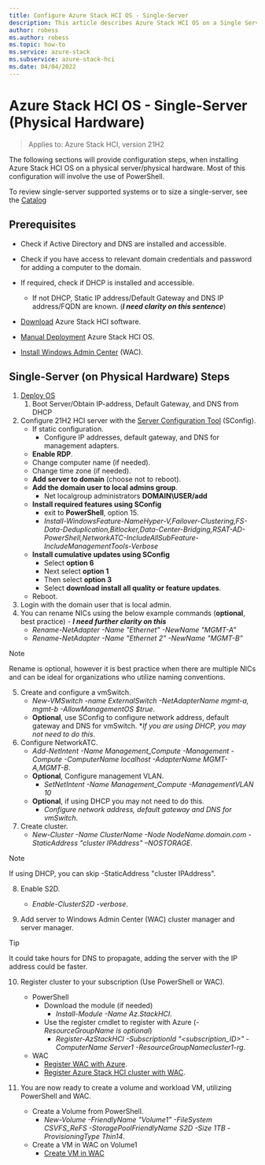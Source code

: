 ```yaml
---
title: Configure Azure Stack HCI OS - Single-Server 
description: This article describes Azure Stack HCI OS on a Single Server
author: robess
ms.author: robess
ms.topic: how-to
ms.service: azure-stack
ms.subservice: azure-stack-hci
ms.date: 04/04/2022
---
```


# **Azure Stack HCI OS - Single-Server (Physical Hardware)**
> Applies to: Azure Stack HCI, version 21H2

The following sections will provide configuration steps, when installing Azure Stack HCI OS on a physical server/physical hardware. Most of this configuration will involve the use of PowerShell.

To review single-server supported systems or to size a single-server, see the [Catalog](https://hcicatalog.azurewebsites.net/#/catalog)
## Prerequisites

- Check if Active Directory and DNS are installed and accessible.
- Check if you have access to relevant domain credentials and password for adding a computer to the domain.
- If required, check if DHCP is installed and accessible.
    - If not DHCP, Static IP address/Default Gateway and DNS IP address/FQDN are known. (***I need clarity on this sentence***)

- [Download](https://azure.microsoft.com/products/azure-stack/hci/hci-download/) Azure Stack HCI software.
- [Manual Deployment](/azure-stack/hci/deploy/operating-system#manual-deployment) Azure Stack HCI OS.
- [Install Windows Admin Center](https://docs.microsoft.com/windows-server/manage/windows-admin-center/deploy/install) (WAC).

## **Single-Server (on Physical Hardware) Steps**

1. [Deploy OS](../deploy/operating-system.md#manual-deployment)
    1. Boot Server/Obtain IP-address, Default Gateway, and DNS from DHCP
1. Configure 21H2 HCI server with the [Server Configuration Tool](https://docs.microsoft.com/windows-server/administration/server-core/server-core-sconfig) (SConfig).
    - If static configuration.
        - Configure IP addresses, default gateway, and DNS for management adapters.
    - **Enable RDP**.
    - Change computer name (if needed).
    - Change time zone (if needed).
    - **Add server to domain** (choose not to reboot).
    - **Add the domain user to local admins group**.
       - Net localgroup administrators **DOMAIN\USER/add**
    - **Install required features using SConfig**
        - exit to **PowerShell**, option 15.
        - *Install-WindowsFeature-NameHyper-V,Failover-Clustering,FS-Data-Deduplication,Bitlocker,Data-Center-Bridging,RSAT-AD-PowerShell,NetworkATC-IncludeAllSubFeature-IncludeManagementTools-Verbose*
    - **Install cumulative updates using SConfig**
        - Select **option 6**
        - Next select **option 1**
        - Then select **option 3**
        - Select **download install all quality or feature updates**.
    - Reboot.
1. Login with the domain user that is local admin.
1. You can rename NICs using the below example commands (**optional**, best practice) - ***I need further clarity on this***
    - *Rename-NetAdapter -Name "Ethernet" -NewName "MGMT-A"*
    - *Rename-NetAdapter -Name "Ethernet 2" -NewName "MGMT-B"*

> [!Note]
> Rename is optional, however it is best practice when there are
multiple NICs and can be ideal for organizations who utilize naming conventions.
5. Create and configure a vmSwitch.
    - *New-VMSwitch -name ExternalSwitch -NetAdapterName mgmt-a, mgmt-b -AllowManagementOS $true*.
    - **Optional**, use SConfig to configure network address, default gateway and DNS for vmSwitch. **If you are using DHCP, you may not need to do this*.
6. Configure NetworkATC.
    - *Add-NetIntent -Name Management_Compute -Management -Compute -ComputerName localhost -AdapterName MGMT-A,MGMT-B*.
    - **Optional**, Configure management VLAN.
        - *SetNetIntent -Name Management_Compute -ManagementVLAN 10*
    - **Optional**, if using DHCP you may not need to do this.
        - *Configure network address, default gateway and DNS for vmSwitch*.
7. Create cluster.
    - *New-Cluster -Name ClusterName -Node NodeName.domain.com -StaticAddress "cluster IPAddress" –NOSTORAGE*.

> [!NOTE]
> If using DHCP, you can skip -StaticAddress "cluster IPAddress".

8. Enable S2D.
    - *Enable-ClusterS2D -verbose*.

8. Add server to Windows Admin Center (WAC) cluster manager and server manager.

> [!TIP]
> It could take hours for DNS to propagate, adding the server with the IP address could be faster.

10. Register cluster to your subscription (Use PowerShell or WAC).
    - PowerShell
        - Download the module (if needed)
            - *Install-Module -Name Az.StackHCI*.
        - Use the register cmdlet to register with Azure (*-ResourceGroupName is optional*)
            - *Register-AzStackHCI -SubscriptionId "<subscription_ID>" -ComputerName Server1 -ResourceGroupNamecluster1-rg*.
    - WAC
        - [Register WAC with Azure](../manage/register-windows-admin-center.md).
        - [Register Azure Stack HCI cluster with WAC](../deploy/register-with-azure.md#register-a-cluster-using-windows-admin-center).

10. You are now ready to create a volume and workload VM, utilizing PowerShell and WAC.
    - Create a Volume from PowerShell.
        - *New-Volume -FriendlyName "Volume1" -FileSystem CSVFS_ReFS -StoragePoolFriendlyName S2D -Size 1TB -ProvisioningType Thin14*.
    - Create a VM in WAC on Volume1
        - [Create VM in WAC](../manage/vm.md#create-a-new-vm)